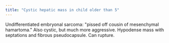 ```yaml
---
title: "Cystic hepatic mass in child older than 5"
---
```

Undifferentiated embryonal sarcoma: &quot;pissed off cousin of mesenchymal hamartoma.&quot;
Also cystic, but much more aggressive. 
Hypodense mass with septations and fibrous pseudocapsule.
Can rupture.

